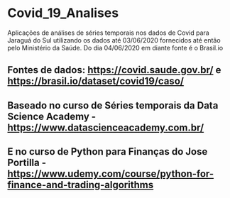 # Covid_19_Analises

Aplicações de análises de séries temporais nos dados de Covid para Jaraguá do Sul  utilizando os dados até 03/06/2020
fornecidos até então pelo Ministério da Saúde. Do dia 04/06/2020 em diante fonte é o Brasil.io

## Fontes de dados: https://covid.saude.gov.br/ e https://brasil.io/dataset/covid19/caso/
## Baseado no curso de Séries temporais da Data Science Academy - https://www.datascienceacademy.com.br/
## E no curso de Python para Finanças do Jose Portilla - https://www.udemy.com/course/python-for-finance-and-trading-algorithms
